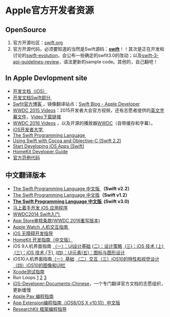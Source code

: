 # Apple官方开发者资源

## OpenSource
1. 官方开源社区：[swift.org][1]
2. 官方开源代码，必须要知道的当然是Swift源码：[**swift**][2]！！其次是正在开发和讨论的[swift-evolution][3]，会公布一些确定的swfit3.0的改动；以及[swift-3-api-guidelines-review][4]，语法更新的sample code。其他的，自己翻吧！

## In Apple Devlopment site
- [开发文档（iOS）][5]
- [开发文档Swift部分 ][6]
- [Swfit官方博客 ][7]，镜像翻译站点：[Swift Blog - Apple Developer][8]
- [WWDC 2015 Videos][9]：2015开发者大会官方视频，还有志愿者提供的[英文字幕文件][10]，[Video下载链接][11]
- [WWDC 2016 Videos][12] ，以及开源的播放器[WWDC][13]（自带缓存和字幕）。
- [iOS开发者大学 ][14]
- [The Swift Programming Language ][15]
- [Using Swift with Cocoa and Objective-C (Swift 2.2)][16]
- [Start Developing iOS Apps (Swift)][17]
- [HomeKit Developer Guide][18]
- [官方范例代码][19]　

## 中文翻译版本
- [The Swift Programming Language 中文版 ][20]**（Swift v2.2）**
- [The Swift Programming Language 中文版][21]**（Swift v1.2）**
- **[The Swift Programming Language 中文版 ][22] (Swift v3.0)**
- [马上着手开发 iOS 应用程序][23]
- [WWDC2014 Swift入门 ][24]
- [App Store审核条款(WWDC 2016重写版本)][25]
- [Apple Watch 人机交互指南 ][26]
- [iOS 无障碍开发指导][27]
- [HomeKit 开发指南（中文版）][28]
- iOS 9人机界面指南 [（一）：UI设计基础][29] [(二)：设计策略][30] [ (三)：iOS 技术 (上) ][31] [ (三)：iOS 技术 (下) ][32] [(四)：UI元素][33][(五)：图标与图形设计][34]
- iOS10人机界面指南[（一）基础][35] [（二）交互][36][（三）iOS10的特性和视觉设计][37][（四）iOS10的图像和UI栏][38]
- [Xcode测试指南][39]
- Run Loops [1][40] [2][41] [3][42] 
- [iOS-Developer-Documents-Chinese][43]，一个专门翻译官方文档的志愿组织，更新缓慢
- [Apple Pay 编程指南][44]
- [App Extension编程指南（iOS8/OS X v10.10）中文版][45]
- [ResearchKit 框架编程指导][46]

[1]:	http://swift.org/ "swift.org"
[2]:	https://github.com/apple/swift "swift"
[3]:	https://github.com/apple/swift-evolution "swift-evolution"
[4]:	https://github.com/apple/swift-3-api-guidelines-review "swift-3-api-guidelines-review"
[5]:	https://developer.apple.com/library/ios/navigation/
[6]:	https://developer.apple.com/library/prerelease/ios/navigation/#section=Topics&topic=Swift
[7]:	https://developer.apple.com/swift/blog/
[8]:	http://dev.swiftguide.cn/swift-blog-mirror.html
[9]:	https://developer.apple.com/videos/wwdc2015/
[10]:	https://github.com/qiaoxueshi/WWDC_2015_Video_Subtitle
[11]:	https://github.com/6david9/WWDC2015
[12]:	https://developer.apple.com/videos/wwdc2016
[13]:	https://github.com/insidegui/WWDC "WWDC"
[14]:	https://developer.apple.com/programs/ios/university/
[15]:	https://developer.apple.com/library/prerelease/ios/documentation/Swift/Conceptual/Swift_Programming_Language/index.html#//apple_ref/doc/uid/TP40014097
[16]:	https://developer.apple.com/library/prerelease/ios/documentation/Swift/Conceptual/BuildingCocoaApps/index.html#//apple_ref/doc/uid/TP40014216
[17]:	https://developer.apple.com/library/prerelease/ios/referencelibrary/GettingStarted/DevelopiOSAppsSwift/index.html#//apple_ref/doc/uid/TP40015214
[18]:	https://developer.apple.com/library/ios/documentation/NetworkingInternet/Conceptual/HomeKitDeveloperGuide/Introduction/Introduction.html "HomeKit Developer Guide"
[19]:	https://developer.apple.com/library/ios/navigation/#section=Resource%20Types&topic=Sample%20Code
[20]:	http://wiki.jikexueyuan.com/project/swift/
[21]:	https://siemenliu.gitbooks.io/the-swift-programming-language-in-chinese/content/src/chapter1/01_About_Swift.html
[22]:	http://t.cn/RLjb0AY "Swift 3.0版官方文档中文版"
[23]:	http://wiki.jikexueyuan.com/project/ios-developer-library/
[24]:	http://v.youku.com/v_show/id_XNzI1MTQ5NzYw.html
[25]:	http://games.qq.com/a/20160615/040685.htm
[26]:	http://wiki.jikexueyuan.com/project/apple-watch-human-interface-guidelines/
[27]:	https://numbbbbb.gitbooks.io/ios-accessibility-programming-guide-in-chinese/content/
[28]:	http://www.cocoachina.com/ios/20150324/11411.html "HomeKit 开发指南（中文版）"
[29]:	http://isux.tencent.com/ios9-guideline-ch1.html
[30]:	http://isux.tencent.com/ios9-guideline-ch2.html "[ISUX译]iOS 9人机界面指南(二)：设计策略"
[31]:	http://isux.tencent.com/ios9-guideline-ch3-1.html "[ISUX译]iOS 9人机界面指南(三)：iOS 技术 (上)"
[32]:	http://isux.tencent.com/ios9-guideline-ch3-2.html "[ISUX译]iOS 9人机界面指南(三)：iOS 技术 (下)"
[33]:	http://isux.tencent.com/ios9-guideline-ch4.html "[ISUX译]iOS 9人机界面指南(四)：UI元素"
[34]:	https://isux.tencent.com/ios9-guideline-ch5.html "［ISUX译］iOS 9 人机界面指南(五)：图标与图形设计"
[35]:	http://www.uisdc.com/ios-10-gui-design-guideline-1 "《中文版来了！UI设计师必读的IOS 10人机界面设计指南 （一）》"
[36]:	http://www.uisdc.com/ios-10-gui-design-guideline-2 "中文版来了！UI设计师必读的iOS 10人机界面设计指南 （二）"
[37]:	http://www.uisdc.com/ios-10-gui-design-guideline-3 "中文版来了！UI设计师必读的iOS 10人机界面设计指南 （三）"
[38]:	http://www.uisdc.com/ios-10-gui-design-guideline-4 "中文版来了！UI设计师必读的IOS 10人机界面设计指南 （四）"
[39]:	https://github.com/CocoaChinaTranslationTeam/TestingWithXcodeDocsCN
[40]:	http://pandara.xyz/2015/12/17/Run%20Loops/ "Run Loops"
[41]:	http://pandara.xyz/2015/12/18/runloop2/
[42]:	http://pandara.xyz/2015/12/21/run_loop_3/
[43]:	https://github.com/iOS-Developer-Documents-Chinese/iOS-Developer-Documents-Chinese
[44]:	http://wiki.jikexueyuan.com/project/apple-pay "Apple Pay 编程指南"
[45]:	http://www.cocoachina.com/ios/20141023/10027.html "App Extension编程指南（iOS8/OS X v10.10）中文版"
[46]:	http://chinaresearchkit.github.io/docs/docs/Overview/GuideOverview.html
